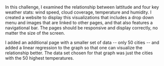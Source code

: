 In this challenge, I examined the relationship between lattitude and four key weather stats: wind speed, cloud coverage, temperature and humidity. I created a website to display this visualizations that includes a drop down menu and images that are linked to other pages, and that also features a navigational bar. The pages should be responsive and display correctly, no matter the size of the screen.

I added an additional page with a smaller set of data -- only 50 cities -- and added a linear regression to the graph so that one can visualize the relationship better. The data set chosen for that graph was just the cities with the 50 highest temperatures.
